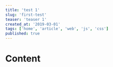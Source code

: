```yaml
---
title: 'test 1'
slug: 'first-test'
teaser: 'teaser 1'
created_at: '2019-03-01'
tags: ['home', 'article', 'web', 'js', 'css']
published: true
---
```


# Content